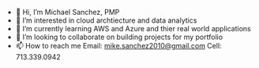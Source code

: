 - 👋 Hi, I’m Michael Sanchez, PMP 
- 👀 I’m interested in cloud archtiecture and data analytics  
- 🌱 I’m currently learning AWS and Azure and thier real world applications  
- 💞️ I’m looking to collaborate on building projects for my portfolio
- 📫 How to reach me Email: mike.sanchez2010@gmail.com Cell: 713.339.0942

<!---
mikesanchez2010/mikesanchez2010 is a ✨ special ✨ repository because its `README.md` (this file) appears on your GitHub profile.
You can click the Preview link to take a look at your changes.
--->
